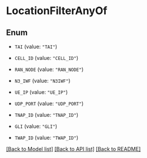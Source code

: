 # LocationFilterAnyOf

## Enum


* `TAI` (value: `"TAI"`)

* `CELL_ID` (value: `"CELL_ID"`)

* `RAN_NODE` (value: `"RAN_NODE"`)

* `N3_IWF` (value: `"N3IWF"`)

* `UE_IP` (value: `"UE_IP"`)

* `UDP_PORT` (value: `"UDP_PORT"`)

* `TNAP_ID` (value: `"TNAP_ID"`)

* `GLI` (value: `"GLI"`)

* `TWAP_ID` (value: `"TWAP_ID"`)


[[Back to Model list]](../README.md#documentation-for-models) [[Back to API list]](../README.md#documentation-for-api-endpoints) [[Back to README]](../README.md)


